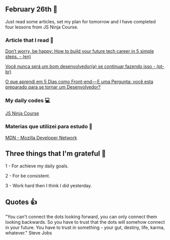 ## February 26th :pushpin:

Just read some articles, set my plan for tomorrow and I have completed four lessons from JS Ninja Course.  

### Article that I read :newspaper:

[Don’t worry, be happy: How to build your future tech career in 5 simple steps. - (en)](https://medium.freecodecamp.org/dont-worry-be-happy-how-to-build-your-future-tech-career-in-5-simple-steps-5a4e759793db)

[Você nunca será um bom desenvolvedor(a) se continuar fazendo isso - (pt-br)](https://medium.com/@danilodev.silva/voc%C3%AA-nunca-ser%C3%A1-um-bom-desenvolvedor-se-continuar-fazendo-isso-c3dfc11b0029)

[O que aprendi em 5 Dias como Front-end — E uma Pergunta: você esta preparado para se tornar um Desenvolvedor?](https://medium.com/trainingcenter/o-que-aprendi-em-5-dias-como-front-end-voc%C3%AA-esta-preparado-para-se-tornar-um-desenvolvedor-deb2e573651)

### My daily codes :computer:

[JS Ninja Course](https://github.com/matheusmazeto/curso-javascript-ninja)

### Materias que utilizei para estudo :scroll:

[MDN - Mozilla Developer Network](https://developer.mozilla.org/pt-BR/docs/Web/JavaScript/)

## Three things that I'm grateful :pray:

1 - For achieve my daily goals.

2 - For be consistent.

3 - Work hard then I think I did yesterday.

## Quotes :thumbsup:

"You can't connect the dots looking forward, you can only connect them looking backwards. So you have to trust that the dots will somehow connect in your future. You have to trust in something - your gut, destiny, life, karma, whatever." Steve Jobs